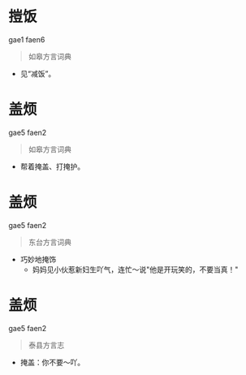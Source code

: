 # 㨟饭
gae1 faen6
> 如皋方言词典
- 见“减饭”。

# 盖烦
gae5 faen2
> 如皋方言词典
- 帮着掩盖、打掩护。

# 盖烦
gae5 faen2
> 东台方言词典
- 巧妙地掩饰
  - 妈妈见小伙惹新妇生吖气，连忙～说"他是开玩笑的，不要当真！"

# 盖烦
gae5 faen2
> 泰县方言志
- 掩盖：你不要～吖。
